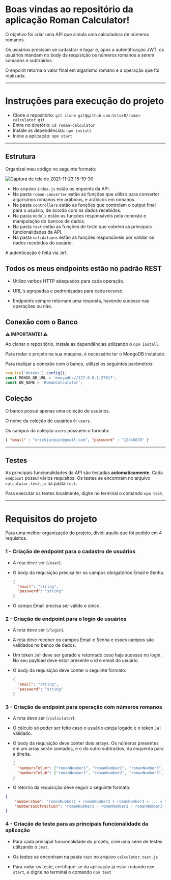 # Boas vindas ao repositório da aplicação Roman Calculator!

O objetivo foi criar uma API que simula uma calculadora de números romanos.

Os usuários precisam se cadastrar e logar e, após a autentificação JWT, os usuários mandam no body da requisição os números romanos a serem somados e subtraídos.

O enpoint retorna o valor final em algarismo romano e a operação que foi realizada.

---

# Instruções para execução do projeto

- Clone o repositório: `git clone git@github.com:Vitor8/roman-calculator.git`
- Entre no diretório: `cd roman-calculator`
- Instale as dependências: `npm install`
- Inicie a aplicação: `npm start`

---

## Estrutura

Organizei meu código no seguinte formato:

![Captura de tela de 2021-11-23 15-19-30](https://user-images.githubusercontent.com/24492328/143081948-19c6ee9a-aa8a-44dd-9943-de985308f5b2.png)

- No arquivo `index.js` estão os enpoints da API.
- Na pasta `roman-converter` estão as funções que utilizo para converter algarismos romanos em arábicos, e arábicos em romanos.
- Na pasta `controllers` estão as funções que controlam o output final para o usuário, de acordo com os dados recebidos.
- Na pasta `models` estão as funções responsáveis pela conexão e manipulação do bancos de dados.
- Na pasta `test` estão as funções de teste que cobrem as principais funcionalidades da API.
- Na pasta `validations` estão as funções responsáveis por validar os dados recebidos do usuário.

A autenticação é feita via `JWT`.

##  Todos os meus endpoints estão no padrão REST

- Utilizo verbos HTTP adequados para cada operação.

- URL´s agrupadas e padronizadas para cada recurso.

- Endpoints sempre retornam uma resposta, havendo sucesso nas operações ou não.

## Conexão com o Banco

**⚠️ IMPORTANTE! ⚠️**

Ao clonar o repositório, instale as dependências utilizando o `npm install`.

Para rodar o projeto na sua máquina, é necessário ter o MongoDB instalado. 

Para realizar a conexão com o banco, utilizei os seguintes parâmetros:

```javascript
require('dotenv').config();
const MONGO_DB_URL = 'mongodb://127.0.0.1:27017';
const DB_NAME = 'RomanCalculator';
```

## Coleção

O banco possui apenas uma coleção de usuários.

O nome da coleção de usuários é: `users`.

Os campos da coleção `users` possuem o formato:

```json
{ "email" : "erickjacquin@gmail.com", "password" : "12345678" }
```
---

## Testes

As principais funcionalidades da API são testadas **automaticamente**. Cada `endpoint` possui vários requisitos. Os testes se encontram no arquivo `calculator.test.js` na pasta `test`.

Para executar os testes localmente, digite no terminal o comando `npm test`.

---

# Requisitos do projeto

Para uma melhor organização do projeto, dividi aquilo que foi pedido em 4 requisitos.

### 1 - Criação de endpoint para o cadastro de usuários

- A rota deve ser (`/user`).

- O body da requisição precisa ter os campos obrigatórios Email e Senha.

  ```json
  {
    "email": "string",
    "password": "string"
  }
  ```

- O campo Email precisa ser válido e único.

### 2 - Criação de endpoint para o login de usuários

- A rota deve ser (`/login`).

- A rota deve receber os campos Email e Senha e esses campos são validados no banco de dados.

- Um token `JWT` deve ser gerado e retornado caso haja sucesso no login. No seu payload deve estar presente o id e email do usuário.

- O body da requisição deve conter o seguinte formato:

  ```json
  {
    "email": "string",
    "password": "string"
  }
  ```

### 3 - Criação de endpoint para operação com números romanos

- A rota deve ser (`/calculator`).

- O cálculo só poder ser feito caso o usuário esteja logado e o token `JWT` validado.

- O body da requisição deve conter dois arrays. Os números presentes em um array serão somados, e o do outro subtraídos, da esquerda para a direita. 

  ```json
  {
    "numbersToSum": ["romanNumber1", "romanNumber2", "romanNumber3", ...],
    "numbersToSub": ["romanNumber1", "romanNumber2", "romanNumber3", ...]
  }
  ```
- O retorno da requisição deve seguir o seguinte formato:

```json
{
    "numbersSum": "romanNumber1 + romanNumber2 + romanNumber3 + ... = totalRomanSum",
    "numbersSubtraction": "romanNumber1 - romanNumber2 - romanNumber3 - ... = totalRomanSub"
}
```

### 4 - Criação de teste para as principais funcionalidade da aplicação

- Para cada principal funcionalidade do projeto, criei uma série de testes utilizando o `Jest`.

- Os testes se encontram na pasta `test` no arquivo `calculator.test.js`

- Para rodar os teste, certifique-se da aplicação já estar rodando `npm start`, e digite no terminal o comando `npm test`
